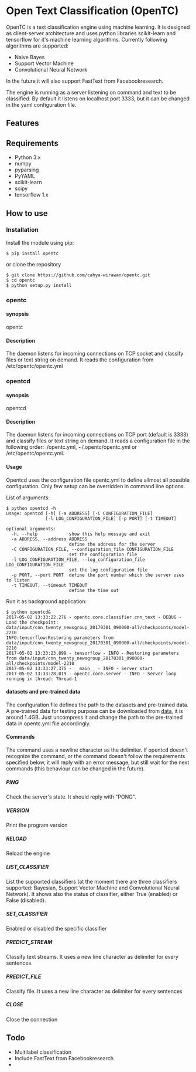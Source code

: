 # Open Text Classification (OpenTC)

OpenTC is a text classification engine using machine learning. It is designed as client-server architecture and uses 
python libraries scikit-learn and tensorflow for it's machine learning algorithms. 
Currently following algorithms are supported:

- Naive Bayes
- Support Vector Machine
- Convolutional Neural Network

In the future it will also support FastText from Facebookresearch. 

The engine is running as a server listening on command and text to be classified. By default it listens on localhost 
port 3333, but it can be changed in the yaml configuration file. 

## Features

## Requirements
- Python 3.x
- numpy
- pyparsing
- PyYAML
- scikit-learn
- scipy
- tensorflow 1.x

## How to use

### Installation
Install the module using pip:

    $ pip install opentc
    
or clone the repository
    
    $ git clone https://github.com/cahya-wirawan/opentc.git
    $ cd opentc
    $ python setup.py install


### opentc

#### synopsis
opentc

#### Description
The daemon listens for incoming connections on TCP socket and classify files or text string on demand. 
It reads the configuration from /etc/opentc/opentc.yml


### opentcd

#### synopsis
opentcd

#### Description
The daemon listens for incoming connections on TCP port (default is 3333) and classify files or text string on 
demand. It reads a configuration file in the following order: ./opentc.yml, ~/.opentc/opentc.yml or 
/etc/opentc/opentc.yml.

#### Usage
Opentcd uses the configuration file opentc.yml to define allmost all possible configuration. Only few setup
can be overridden in command line options.

List of arguments:

    $ python opentcd -h
    usage: opentcd [-h] [-a ADDRESS] [-C CONFIGURATION_FILE]
                   [-l LOG_CONFIGURATION_FILE] [-p PORT] [-t TIMEOUT]
    
    optional arguments:
      -h, --help            show this help message and exit
      -a ADDRESS, --address ADDRESS
                            define the address for the server
      -C CONFIGURATION_FILE, --configuration_file CONFIGURATION_FILE
                            set the configuration file
      -l LOG_CONFIGURATION_FILE, --log_configuration_file LOG_CONFIGURATION_FILE
                            set the log configuration file
      -p PORT, --port PORT  define the port number which the server uses to listen
      -t TIMEOUT, --timeout TIMEOUT
                            define the time out

Run it as background application:
    
    $ python opentcd&
    2017-05-02 13:33:22,276 - opentc.core.classifier.cnn_text - DEBUG - Load the checkpoint: 
    data/input/cnn_twenty_newsgroup_20170301_090000-all/checkpoints/model-2210
    INFO:tensorflow:Restoring parameters from data/input/cnn_twenty_newsgroup_20170301_090000-all/checkpoints/model-2210
    2017-05-02 13:33:23,899 - tensorflow - INFO - Restoring parameters 
    from data/input/cnn_twenty_newsgroup_20170301_090000-all/checkpoints/model-2210
    2017-05-02 13:33:27,375 - __main__ - INFO - Server start
    2017-05-02 13:33:28,019 - opentc.core.server - INFO - Server loop running in thread: Thread-1




#### datasets and pre-trained data
The configuration file defines the path to the datasets and pre-trained data. A pre-trained data for testing
purpose can be downloaded from [data](https://NoFile.io/f/6ZkDvJH0nT4), it is around 1.4GB. Just uncompress it 
and change the path to the pre-trained data in opentc.yml file accordingly.

#### Commands
The command uses a newline character as the delimiter. If opentcd doesn't recognize the command, 
or the command doesn't follow the requirements specified below, it will reply with an error message, but still wait 
for the next commands (this behaviour can be changed in the future).

##### PING
Check the server's state. It should reply with "PONG".

##### VERSION
Print the program version

##### RELOAD
Reload the engine

##### LIST_CLASSIFIER
List the supported classifiers (at the moment there are three classifiers
supported: Bayesian, Support Vector Machine and Convolutional Neural Network). It shows also 
the status of classifier, either True (enabled) or False (disabled).

##### SET_CLASSIFIER
Enabled or disabled the specific classifier

##### PREDICT_STREAM
Classify text streams. It uses a new line character as delimiter for every sentences. 

##### PREDICT_FILE
Classify file. It uses a new line character as delimiter for every sentences

##### CLOSE
Close the connection

## Todo
- Multilabel classification
- Include FastText from Facebookresearch
- 